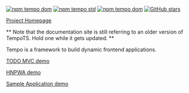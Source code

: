 [![npm tempo dom](https://img.shields.io/npm/v/@tempots/dom?label=@tempots/dom)](https://www.npmjs.com/package/@tempots/dom)
[![npm tempo std](https://img.shields.io/npm/v/@tempots/std?label=@tempots/std)](https://www.npmjs.com/package/@tempots/std)
[![npm tempo dom](https://img.shields.io/npm/v/@tempots/color?label=@tempots/dom)](https://www.npmjs.com/package/@tempots/color)
[![GitHub stars](https://img.shields.io/github/stars/fponticelli/tempots?label=Star%20me%20on%20Github&style=social)](https://github.com/fponticelli/tempots)

[Project Homepage](https://tempots.com/)

** Note that the documentation site is still referring to an older version of TempoTS. Hold one while it gets updated. **

Tempo is a framework to build dynamic frontend applications.

[TODO MVC demo](https://tempots.com/demo/todomvc/)

[HNPWA demo](https://tempots.com/demo/hnpwa/)

[Sample Application demo](https://tempots.com/demo/readme/)
